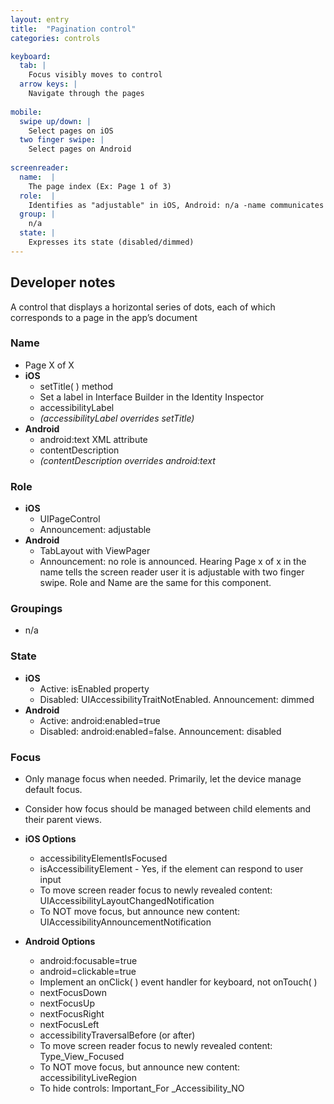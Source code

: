 ```yaml
---
layout: entry
title:  "Pagination control"
categories: controls

keyboard:
  tab: |
    Focus visibly moves to control
  arrow keys: |
    Navigate through the pages
          
mobile:
  swipe up/down: |
    Select pages on iOS
  two finger swipe: |
    Select pages on Android
    
screenreader: 
  name:  |
    The page index (Ex: Page 1 of 3)
  role:  |
    Identifies as "adjustable" in iOS, Android: n/a -name communicates it is a page control
  group: |
    n/a
  state: |
    Expresses its state (disabled/dimmed)
---
```



## Developer notes

A control that displays a horizontal series of dots, each of which corresponds to a page in the app’s document  

### Name

- Page X of X
- **iOS**
  - setTitle( ) method
  - Set a label in Interface Builder in the Identity Inspector
  - accessibilityLabel
  - _(accessibilityLabel overrides setTitle)_  
- **Android**  
  - android:text XML attribute
  - contentDescription
  - _(contentDescription overrides android:text_

### Role

- **iOS**
  - UIPageControl
  - Announcement: adjustable
- **Android**
  - TabLayout with ViewPager
  - Announcement: no role is announced. Hearing Page x of x in the name tells the screen reader user it is adjustable with two finger swipe. Role and Name are the same for this component.

### Groupings

- n/a

### State

- **iOS**  
  - Active: isEnabled property
  - Disabled: UIAccessibilityTraitNotEnabled. Announcement: dimmed
- **Android**
  - Active: android:enabled=true
  - Disabled: android:enabled=false. Announcement: disabled  

### Focus

- Only manage focus when needed. Primarily, let the device manage default focus.  
  
- Consider how focus should be managed between child elements and their parent views.
- **iOS Options**
  - accessibilityElementIsFocused  
  - isAccessibilityElement - Yes, if the element can respond to user input
  - To move screen reader focus to newly revealed content: UIAccessibilityLayoutChangedNotification
  - To NOT move focus, but announce new content: UIAccessibilityAnnouncementNotification
- **Android Options**
  - android:focusable=true
  - android=clickable=true
  - Implement an onClick( ) event handler for keyboard, not onTouch( )
  - nextFocusDown
  - nextFocusUp
  - nextFocusRight
  - nextFocusLeft
  - accessibilityTraversalBefore (or after)
  - To move screen reader focus to newly revealed content: Type_View_Focused
  - To NOT move focus, but announce new content: accessibilityLiveRegion
  - To hide controls: Important_For _Accessibility_NO